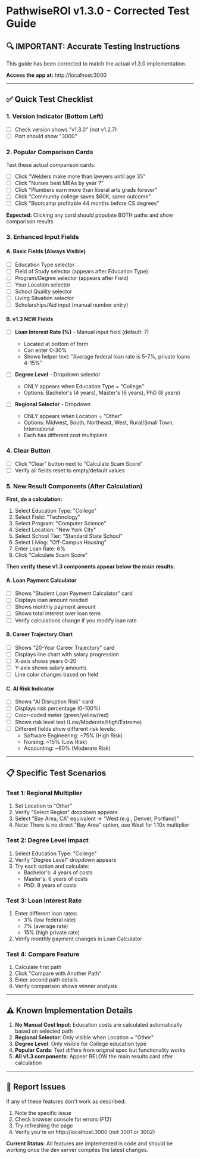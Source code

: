 # PathwiseROI v1.3.0 - Corrected Test Guide

## 🔍 IMPORTANT: Accurate Testing Instructions

This guide has been corrected to match the actual v1.3.0 implementation.

**Access the app at:** http://localhost:3000

---

## ✅ Quick Test Checklist

### 1. Version Indicator (Bottom Left)

- [ ] Check version shows "v1.3.0" (not v1.2.7)
- [ ] Port should show "3000"

### 2. Popular Comparison Cards

Test these actual comparison cards:

- [ ] Click "Welders make more than lawyers until age 35"
- [ ] Click "Nurses beat MBAs by year 7"
- [ ] Click "Plumbers earn more than liberal arts grads forever"
- [ ] Click "Community college saves $60K, same outcome"
- [ ] Click "Bootcamp profitable 44 months before CS degrees"

**Expected:** Clicking any card should populate BOTH paths and show comparison results

### 3. Enhanced Input Fields

#### A. Basic Fields (Always Visible)

- [ ] Education Type selector
- [ ] Field of Study selector (appears after Education Type)
- [ ] Program/Degree selector (appears after Field)
- [ ] Your Location selector
- [ ] School Quality selector
- [ ] Living Situation selector
- [ ] Scholarships/Aid input (manual number entry)

#### B. v1.3 NEW Fields

- [ ] **Loan Interest Rate (%)** - Manual input field (default: 7)
  - Located at bottom of form
  - Can enter 0-30%
  - Shows helper text: "Average federal loan rate is 5-7%, private loans 4-15%"

- [ ] **Degree Level** - Dropdown selector
  - ONLY appears when Education Type = "College"
  - Options: Bachelor's (4 years), Master's (6 years), PhD (8 years)

- [ ] **Regional Selector** - Dropdown
  - ONLY appears when Location = "Other"
  - Options: Midwest, South, Northeast, West, Rural/Small Town, International
  - Each has different cost multipliers

### 4. Clear Button

- [ ] Click "Clear" button next to "Calculate Scam Score"
- [ ] Verify all fields reset to empty/default values

### 5. New Result Components (After Calculation)

**First, do a calculation:**

1. Select Education Type: "College"
2. Select Field: "Technology"
3. Select Program: "Computer Science"
4. Select Location: "New York City"
5. Select School Tier: "Standard State School"
6. Select Living: "Off-Campus Housing"
7. Enter Loan Rate: 6%
8. Click "Calculate Scam Score"

**Then verify these v1.3 components appear below the main results:**

#### A. Loan Payment Calculator

- [ ] Shows "Student Loan Payment Calculator" card
- [ ] Displays loan amount needed
- [ ] Shows monthly payment amount
- [ ] Shows total interest over loan term
- [ ] Verify calculations change if you modify loan rate

#### B. Career Trajectory Chart

- [ ] Shows "20-Year Career Trajectory" card
- [ ] Displays line chart with salary progression
- [ ] X-axis shows years 0-20
- [ ] Y-axis shows salary amounts
- [ ] Line color changes based on field

#### C. AI Risk Indicator

- [ ] Shows "AI Disruption Risk" card
- [ ] Displays risk percentage (0-100%)
- [ ] Color-coded meter (green/yellow/red)
- [ ] Shows risk level text (Low/Moderate/High/Extreme)
- [ ] Different fields show different risk levels:
  - Software Engineering: ~75% (High Risk)
  - Nursing: ~15% (Low Risk)
  - Accounting: ~60% (Moderate Risk)

---

## 📋 Specific Test Scenarios

### Test 1: Regional Multiplier

1. Set Location to "Other"
2. Verify "Select Region" dropdown appears
3. Select "Bay Area, CA" equivalent → "West (e.g., Denver, Portland)"
4. Note: There is no direct "Bay Area" option, use West for 1.10x multiplier

### Test 2: Degree Level Impact

1. Select Education Type: "College"
2. Verify "Degree Level" dropdown appears
3. Try each option and calculate:
   - Bachelor's: 4 years of costs
   - Master's: 6 years of costs
   - PhD: 8 years of costs

### Test 3: Loan Interest Rate

1. Enter different loan rates:
   - 3% (low federal rate)
   - 7% (average rate)
   - 15% (high private rate)
2. Verify monthly payment changes in Loan Calculator

### Test 4: Compare Feature

1. Calculate first path
2. Click "Compare with Another Path"
3. Enter second path details
4. Verify comparison shows winner analysis

---

## ⚠️ Known Implementation Details

1. **No Manual Cost Input**: Education costs are calculated automatically based on selected path
2. **Regional Selector**: Only visible when Location = "Other"
3. **Degree Level**: Only visible for College education type
4. **Popular Cards**: Text differs from original spec but functionality works
5. **All v1.3 components**: Appear BELOW the main results card after calculation

---

## 🐛 Report Issues

If any of these features don't work as described:

1. Note the specific issue
2. Check browser console for errors (F12)
3. Try refreshing the page
4. Verify you're on http://localhost:3000 (not 3001 or 3002)

**Current Status**: All features are implemented in code and should be working once the dev server compiles the latest changes.
